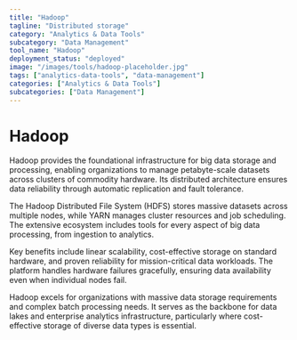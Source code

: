 ```yaml
---
title: "Hadoop"
tagline: "Distributed storage"
category: "Analytics & Data Tools"
subcategory: "Data Management"
tool_name: "Hadoop"
deployment_status: "deployed"
image: "/images/tools/hadoop-placeholder.jpg"
tags: ["analytics-data-tools", "data-management"]
categories: ["Analytics & Data Tools"]
subcategories: ["Data Management"]
---
```


# Hadoop

Hadoop provides the foundational infrastructure for big data storage and processing, enabling organizations to manage petabyte-scale datasets across clusters of commodity hardware. Its distributed architecture ensures data reliability through automatic replication and fault tolerance.

The Hadoop Distributed File System (HDFS) stores massive datasets across multiple nodes, while YARN manages cluster resources and job scheduling. The extensive ecosystem includes tools for every aspect of big data processing, from ingestion to analytics.

Key benefits include linear scalability, cost-effective storage on standard hardware, and proven reliability for mission-critical data workloads. The platform handles hardware failures gracefully, ensuring data availability even when individual nodes fail.

Hadoop excels for organizations with massive data storage requirements and complex batch processing needs. It serves as the backbone for data lakes and enterprise analytics infrastructure, particularly where cost-effective storage of diverse data types is essential.